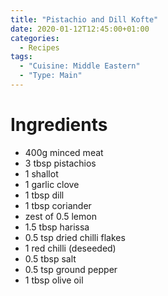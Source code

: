 ```yaml
---
title: "Pistachio and Dill Kofte"
date: 2020-01-12T12:45:00+01:00
categories:
  - Recipes
tags:
  - "Cuisine: Middle Eastern"
  - "Type: Main"
---
```


# Ingredients

* 400g minced meat
* 3 tbsp pistachios
* 1 shallot
* 1 garlic clove
* 1 tbsp dill
* 1 tbsp coriander
* zest of 0.5 lemon
* 1.5 tbsp harissa
* 0.5 tsp dried chilli flakes
* 1 red chilli (deseeded)
* 0.5 tbsp salt
* 0.5 tsp ground pepper
* 1 tbsp olive oil

